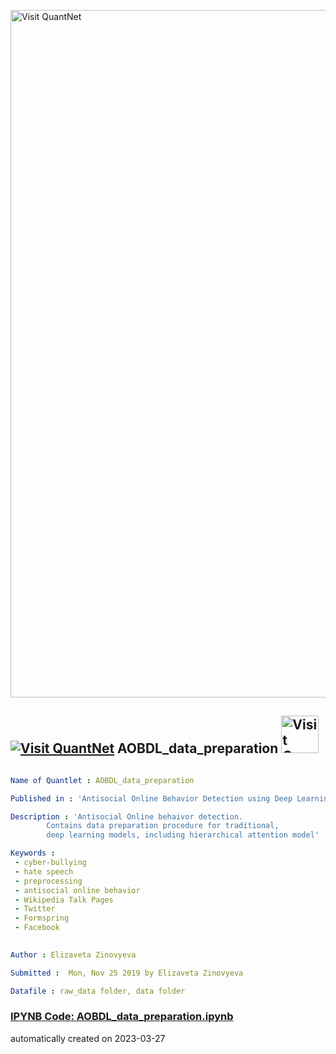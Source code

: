 [<img src="https://github.com/QuantLet/Styleguide-and-FAQ/blob/master/pictures/banner.png" width="1100" alt="Visit QuantNet">](http://quantlet.de/)

## [<img src="https://github.com/QuantLet/Styleguide-and-FAQ/blob/master/pictures/qloqo.png" alt="Visit QuantNet">](http://quantlet.de/) **AOBDL_data_preparation** [<img src="https://github.com/QuantLet/Styleguide-and-FAQ/blob/master/pictures/QN2.png" width="60" alt="Visit QuantNet 2.0">](http://quantlet.de/)

```yaml

Name of Quantlet : AOBDL_data_preparation

Published in : 'Antisocial Online Behavior Detection using Deep Learning'

Description : 'Antisocial Online behaivor detection. 
		Contains data preparation procedure for traditional, 
		deep learning models, including hierarchical attention model'

Keywords : 
 - cyber-bullying
 - hate speech
 - preprocessing
 - antisocial online behavior
 - Wikipedia Talk Pages
 - Twitter
 - Formspring
 - Facebook
 

Author : Elizaveta Zinovyeva

Submitted :  Mon, Nov 25 2019 by Elizaveta Zinovyeva

Datafile : raw_data folder, data folder


```

### [IPYNB Code: AOBDL_data_preparation.ipynb](AOBDL_data_preparation.ipynb)


automatically created on 2023-03-27